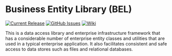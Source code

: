 # Business Entity Library (BEL)

[![Current Release](https://img.shields.io/badge/release-latest-green.svg)](https://github.com/DPBandA/business-entity-library/releases/latest)
[![GitHub Issues](https://img.shields.io/github/issues/dpbanda/business-entity-library.svg)](https://github.com/dpbanda/business-entity-library/issues)
[![Wiki](https://img.shields.io/badge/documentation-wiki-green.svg)](https://github.com/DPBandA/business-entity-library/wiki)

This is a data access library and enterprise infrastructure framework that has a considerable number of enterprise entity classes and utilities that are used in a typical enterprise application. It also facilitates consistent and safe access to data stores such as files and relational databases.

